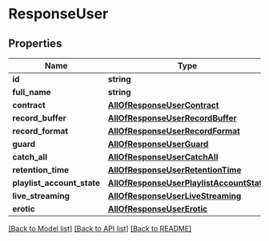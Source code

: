 # ResponseUser

## Properties
Name | Type | Description | Notes
------------ | ------------- | ------------- | -------------
**id** | **string** |  | [optional] 
**full_name** | **string** |  | [optional] 
**contract** | [**AllOfResponseUserContract**](AllOfResponseUserContract.md) |  | [optional] 
**record_buffer** | [**AllOfResponseUserRecordBuffer**](AllOfResponseUserRecordBuffer.md) |  | [optional] 
**record_format** | [**AllOfResponseUserRecordFormat**](AllOfResponseUserRecordFormat.md) |  | [optional] 
**guard** | [**AllOfResponseUserGuard**](AllOfResponseUserGuard.md) |  | [optional] 
**catch_all** | [**AllOfResponseUserCatchAll**](AllOfResponseUserCatchAll.md) |  | [optional] 
**retention_time** | [**AllOfResponseUserRetentionTime**](AllOfResponseUserRetentionTime.md) |  | [optional] 
**playlist_account_state** | [**AllOfResponseUserPlaylistAccountState**](AllOfResponseUserPlaylistAccountState.md) |  | [optional] 
**live_streaming** | [**AllOfResponseUserLiveStreaming**](AllOfResponseUserLiveStreaming.md) |  | [optional] 
**erotic** | [**AllOfResponseUserErotic**](AllOfResponseUserErotic.md) |  | [optional] 

[[Back to Model list]](../../README.md#documentation-for-models) [[Back to API list]](../../README.md#documentation-for-api-endpoints) [[Back to README]](../../README.md)

